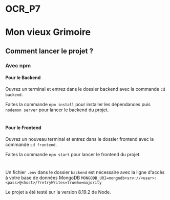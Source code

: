 # OCR_P7

# Mon vieux Grimoire


## Comment lancer le projet ? 

### Avec npm

#### Pour le Backend

Ouvrez un terminal et entrez dans le dossier backend avec la commande `cd backend`.

Faites la commande `npm install` pour installer les dépendances puis `nodemon server` pour lancer le backend du projet.

#

#### Pour le Frontend

Ouvrez un nouveau terminal et entrez dans le dossier frontend avec la commande `cd frontend`.

Faites la commande `npm start` pour lancer le frontend du projet.

#

Un fichier `.env` dans le dossier `backend` est nécessaire avec la ligne d'accès à votre base de données MongoDB
`MONGODB_URI=mongodb+srv://<user>:<pass>@<host>/?retryWrites=true&w=majority`

Le projet a été testé sur la version 8.19.2 de Node.
